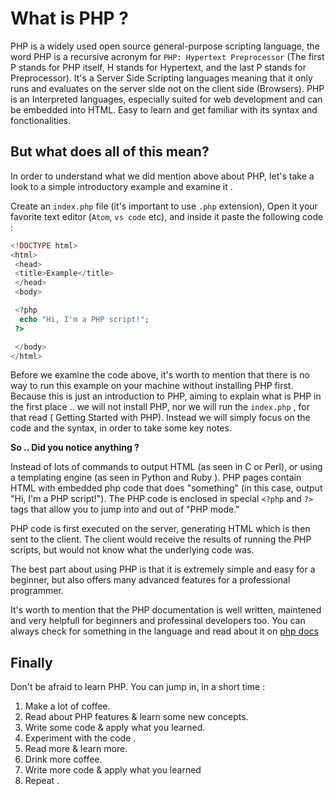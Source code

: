 # What is PHP ?

PHP is a widely used open source general-purpose scripting language, the word PHP is a recursive acronym for `PHP: Hypertext Preprocessor` (The first P stands for PHP itself, H stands for Hypertext, and the last P stands for Preprocessor).
It's a Server Side Scripting languages meaning that it only runs and evaluates on the server side not on the client side (Browsers).
PHP is an Interpreted languages, especially suited for web development and can be embedded into HTML.
Easy to learn and get familiar with its syntax and fonctionalities.

## But what does all of this mean?

In order to understand what we did mention above about PHP, let's take a look to a simple introductory example and examine it .

Create an `index.php` file (it's important to use `.php` extension), Open it your favorite text editor (`Atom`, `vs code` etc), and inside it paste the following code :

```php
<!DOCTYPE html>
<html>
 <head>
 <title>Example</title>
 </head>
 <body>

 <?php
  echo "Hi, I'm a PHP script!";
 ?>

 </body>
</html>
```

Before we examine the code above, it's worth to mention that there is no way to run this example on your machine without installing PHP first.
Because this is just an introduction to PHP, aiming to explain what is PHP in the first place .. we will not install PHP, nor we will run the `index.php` , for that read ( Getting Started with PHP).
Instead we will simply focus on the code and the syntax, in order to take some key notes.

**So .. Did you notice anything ?**

Instead of lots of commands to output HTML (as seen in C or Perl), or using a templating engine (as seen in Python and Ruby ).
PHP pages contain HTML with embedded php code that does "something" (in this case, output "Hi, I'm a PHP script!").
The PHP code is enclosed in special `<?php` and `?>` tags that allow you to jump into and out of "PHP mode."

PHP code is first executed on the server, generating HTML which is then sent to the client.
The client would receive the results of running the PHP scripts, but would not know what the underlying code was.

The best part about using PHP is that it is extremely simple and easy for a beginner, but also offers many advanced features for a professional programmer.

It's worth to mention that the PHP documentation is well written, maintened and very helpfull for beginners and professinal developers too.
You can always check for something in the language and read about it on [php docs](https://www.php.net)

## Finally

Don't be afraid to learn PHP.
You can jump in, in a short time :

1. Make a lot of coffee.
2. Read about PHP features & learn some new concepts.
3. Write some code & apply what you learned.
4. Experiment with the code .
5. Read more & learn more.
6. Drink more coffee.
7. Write more code & apply what you learned
8. Repeat .
